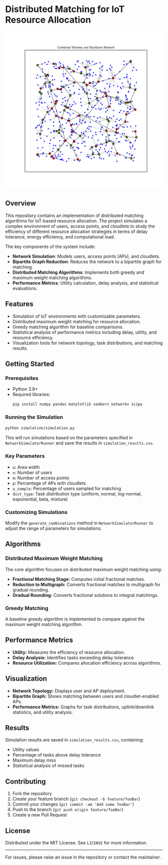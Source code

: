 # Distributed Matching for IoT Resource Allocation
![alt text](https://github.com/subhaskghosh/distributed_matching_iot/blob/main/src/plots/combined_network__DistributionType.BETA_2500_500_89_50_50.png?raw=true)
## Overview
This repository contains an implementation of distributed matching algorithms for IoT-based resource allocation. The project simulates a complex environment of users, access points, and cloudlets to study the efficiency of different resource allocation strategies in terms of delay tolerance, energy efficiency, and computational load.

The key components of the system include:
- **Network Simulation**: Models users, access points (APs), and cloudlets.
- **Bipartite Graph Reduction**: Reduces the network to a bipartite graph for matching.
- **Distributed Matching Algorithms**: Implements both greedy and maximum weight matching algorithms.
- **Performance Metrics**: Utility calculation, delay analysis, and statistical evaluations.

## Features
- Simulation of IoT environments with customizable parameters.
- Distributed maximum weight matching for resource allocation.
- Greedy matching algorithm for baseline comparisons.
- Statistical analysis of performance metrics including delay, utility, and resource efficiency.
- Visualization tools for network topology, task distributions, and matching results.

## Getting Started
### Prerequisites
- Python 3.8+
- Required libraries:
  ```bash
  pip install numpy pandas matplotlib seaborn networkx scipy
  ```

### Running the Simulation
```bash
python simulation/simulation.py
```
This will run simulations based on the parameters specified in `NetworkSimulatorRunner` and save the results in `simulation_results.csv`.

### Key Parameters
- `w`: Area width
- `n`: Number of users
- `m`: Number of access points
- `p`: Percentage of APs with cloudlets
- `u_sample`: Percentage of users sampled for matching
- `dist_type`: Task distribution type (uniform, normal, log-normal, exponential, beta, mixture)

### Customizing Simulations
Modify the `generate_combinations` method in `NetworkSimulatorRunner` to adjust the range of parameters for simulations.

## Algorithms
### Distributed Maximum Weight Matching
The core algorithm focuses on distributed maximum weight matching using:
- **Fractional Matching Stage:** Computes initial fractional matches.
- **Reduction to Multigraph:** Converts fractional matches to multigraph for gradual rounding.
- **Gradual Rounding:** Converts fractional solutions to integral matchings.

### Greedy Matching
A baseline greedy algorithm is implemented to compare against the maximum weight matching algorithm.

## Performance Metrics
- **Utility:** Measures the efficiency of resource allocation.
- **Delay Analysis:** Identifies tasks exceeding delay tolerance.
- **Resource Utilization:** Compares allocation efficiency across algorithms.

## Visualization
- **Network Topology:** Displays user and AP deployment.
- **Bipartite Graph:** Shows matching between users and cloudlet-enabled APs.
- **Performance Metrics:** Graphs for task distributions, uplink/downlink statistics, and utility analysis.

## Results
Simulation results are saved in `simulation_results.csv`, containing:
- Utility values
- Percentage of tasks above delay tolerance
- Maximum delay miss
- Statistical analysis of missed tasks

## Contributing
1. Fork the repository
2. Create your feature branch (`git checkout -b feature/fooBar`)
3. Commit your changes (`git commit -am 'Add some fooBar'`)
4. Push to the branch (`git push origin feature/fooBar`)
5. Create a new Pull Request

## License
Distributed under the MIT License. See `LICENSE` for more information.

---
For issues, please raise an issue in the repository or contact the maintainer.

